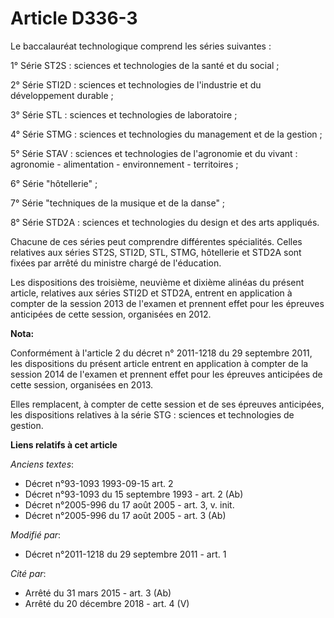 # Article D336-3

Le baccalauréat technologique comprend les séries suivantes :

1° Série ST2S : sciences et technologies de la santé et du social ;

2° Série STI2D : sciences et technologies de l'industrie et du développement durable ; 

3° Série STL : sciences et technologies de laboratoire ;

4° Série STMG : sciences et technologies du management et de la gestion ;

5° Série STAV : sciences et technologies de l'agronomie et du vivant : agronomie - alimentation - environnement -
territoires ;

6° Série "hôtellerie" ;

7° Série "techniques de la musique et de la danse" ;

8° Série STD2A : sciences et technologies du design et des arts appliqués.

Chacune de ces séries peut comprendre différentes spécialités. Celles relatives aux séries ST2S, STI2D, STL, STMG, hôtellerie
et STD2A sont fixées par arrêté du ministre chargé de l'éducation.

Les dispositions des troisième, neuvième et dixième alinéas du présent article, relatives aux séries STI2D et STD2A, entrent
en application à compter de la session 2013 de l'examen et prennent effet pour les épreuves anticipées de cette session,
organisées en 2012.

**Nota:**

Conformément à l'article 2 du décret n° 2011-1218 du 29 septembre 2011, les dispositions du présent article entrent en
application à compter de la session 2014 de l'examen et prennent effet pour les épreuves anticipées de cette session,
organisées en 2013.

Elles remplacent, à compter de cette session et de ses épreuves anticipées, les dispositions relatives à la série STG :
sciences et technologies de gestion.

**Liens relatifs à cet article**

_Anciens textes_:

  - Décret n°93-1093 1993-09-15 art. 2
  - Décret n°93-1093 du 15 septembre 1993 - art. 2 (Ab)
  - Décret n°2005-996 du 17 août 2005 - art. 3, v. init.
  - Décret n°2005-996 du 17 août 2005 - art. 3 (Ab)

_Modifié par_:

  - Décret n°2011-1218 du 29 septembre 2011 - art. 1

_Cité par_:

  - Arrêté du 31 mars 2015 - art. 3 (Ab)
  - Arrêté du 20 décembre 2018 - art. 4 (V)
